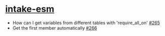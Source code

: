 # [intake-esm](https://github.com/intake/intake-esm)

- How can I get variables from different tables with 'require_all_on' [#265](https://github.com/intake/intake-esm/issues/265)
- Get the first member automatically [#266](https://github.com/intake/intake-esm/issues/266)
